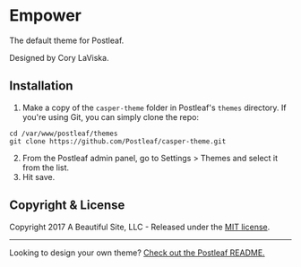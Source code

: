 # Empower

The default theme for Postleaf.

Designed by Cory LaViska.

## Installation

1. Make a copy of the `casper-theme` folder in Postleaf's `themes` directory. If you're using Git, you can simply clone the repo:
  ```
  cd /var/www/postleaf/themes
  git clone https://github.com/Postleaf/casper-theme.git
  ```
2. From the Postleaf admin panel, go to Settings > Themes and select it from the list.
3. Hit save.

## Copyright & License

Copyright 2017 A Beautiful Site, LLC - Released under the [MIT license](LICENSE.md).

---

Looking to design your own theme? [Check out the Postleaf README.](https://github.com/Postleaf/postleaf#themes)
